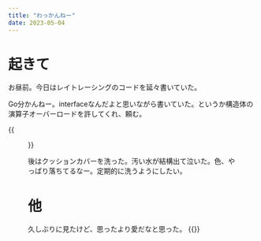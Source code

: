 ```yaml
---
title: "わっかんねー"
date: 2023-05-04
---
```


# 起きて
お昼前。今日はレイトレーシングのコードを延々書いていた。

Go分かんねー。interfaceなんだよと思いながら書いていた。というか構造体の演算子オーバーロードを許してくれ、頼む。

{{<figure src="/media/2023-05-06-ball.png" alt="ball">}}

後はクッションカバーを洗った。汚い水が結構出て泣いた。色、やっぱり落ちてるなー。定期的に洗うようにしたい。

# 他
久しぶりに見たけど、思ったより愛だなと思った。
{{<youtube Q4gTV4r0zRs>}}